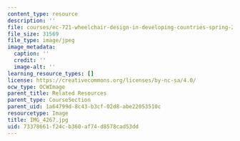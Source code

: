 ```yaml
---
content_type: resource
description: ''
file: courses/ec-721-wheelchair-design-in-developing-countries-spring-2009/73378661f24cb360af74d8578cad53dd_IMG_4267.jpg
file_size: 31569
file_type: image/jpeg
image_metadata:
  caption: ''
  credit: ''
  image-alt: ''
learning_resource_types: []
license: https://creativecommons.org/licenses/by-nc-sa/4.0/
ocw_type: OCWImage
parent_title: Related Resources
parent_type: CourseSection
parent_uid: 1a64799d-8c43-b3cf-02d8-abe22053510c
resourcetype: Image
title: IMG_4267.jpg
uid: 73378661-f24c-b360-af74-d8578cad53dd
---
```

